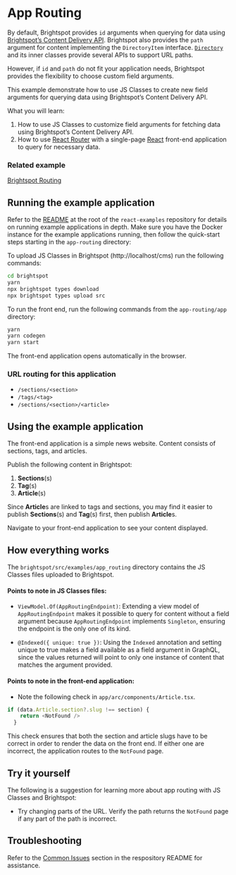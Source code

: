 # App Routing

By default, Brightspot provides `id` arguments when querying for data using [Brightspot’s Content Delivery API](https://www.brightspot.com/documentation/brightspot-cms-developer-guide/cda-guides). Brightspot also provides the `path` argument for content implementing the `DirectoryItem` interface. [`Directory`](https://www.brightspot.com/documentation/brightspot-cms-developer-guide/latest/permalinks#url-paths) and its inner classes provide several APIs to support URL paths.

However,  if `id` and `path` do not fit your application needs, Brightspot provides the flexibility to choose custom field arguments. 

This example demonstrate how to use JS Classes to create new field arguments for querying data using Brightspot’s Content Delivery API.  

What you will learn:
1. How to use JS Classes to customize field arguments for fetching data using Brightspot’s Content Delivery API.
2. How to use [React Router](https://reactrouter.com/en/main) with a single-page [React](https://reactjs.org/) front-end application to query for necessary data.

### Related example

[Brightspot Routing](https://github.com/brightspot/react-examples)

## Running the example application
Refer to the [README](/README.md) at the root of the `react-examples` repository for details on running example applications in depth. Make sure you have the Docker instance for the example applications running, then follow the quick-start steps starting in the `app-routing` directory:

To upload JS Classes in Brightspot (http://localhost/cms) run the following commands:

```sh
cd brightspot
yarn
npx brightspot types download
npx brightspot types upload src
```

To run the front end, run the following commands from the `app-routing/app` directory:

```sh
yarn
yarn codegen
yarn start
```

The front-end application opens automatically in the browser.

### URL routing for this application
- `/sections/<section>`
- `/tags/<tag>`
- `/sections/<section>/<article>`

## Using the example application
The front-end application is a simple news website. Content consists of sections, tags, and articles.

Publish the following content in Brightspot:

1. **Sections**(s)
2. **Tag**(s)
3. **Article**(s)

Since **Article**s are linked to tags and sections, you may find it easier to publish **Sections**(s) and **Tag**(s) first, then publish **Article**s.

Navigate to your front-end application to see your content displayed.

## How everything works
The `brightspot/src/examples/app_routing` directory contains the JS Classes files uploaded to Brightspot.

#### Points to note in JS Classes files:
- `ViewModel.Of(AppRoutingEndpoint)`: Extending a view model of `AppRoutingEndpoint` makes it possible to query for content without a field argument because `AppRoutingEndpoint` implements `Singleton`, ensuring the endpoint is the only one of its kind.

- `@Indexed({ unique: true })`: Using the `Indexed` annotation and setting unique to true makes a field available as a field argument in GraphQL, since the values returned will point to only one instance of content that matches the argument provided. 

#### Points to note in the front-end application:
- Note the following check in `app/arc/components/Article.tsx`. 

```javascript
if (data.Article.section?.slug !== section) {
    return <NotFound />
  }
```

This check ensures that both the section and article slugs have to be correct in order to render the data on the front end. If either one are incorrect, the application routes to the `NotFound` page.
## Try it yourself

The following is a suggestion for learning more about app routing with JS Classes and Brightspot:

- Try changing parts of the URL. Verify the path returns the `NotFound` page if any part of the path is incorrect.

## Troubleshooting

Refer to the [Common Issues](/README.md) section in the respository README for assistance.